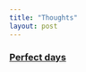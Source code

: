 ```yaml
---
title: "Thoughts"
layout: post
---
```


### [Perfect days](https://szkaifeng.github.io/2024/03/18/perfect-days/)  





